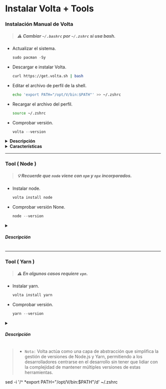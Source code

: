 <h1>Instalar Volta + Tools</h1>
 
### Instalación Manual de Volta
> ##### ⚠ Cambiar `~/.bashrc` por `~/.zshrc` si usa bash.
- Actualizar el sistema.
  ```js
  sudo pacman -Sy
  ```
- Descargar e instalar Volta.
  ```bash
  curl https://get.volta.sh | bash
  ```
- Editar el archivo de perfil de la shell.
  ```bash
  echo 'export PATH="/opt/V/bin:$PATH"' >> ~/.zshrc
  ```
- Recargar el archivo del perfil.
  ```bash
  source ~/.zshrc
  ```
- Comprobar versión.
  ```js
  volta --version
  ```
<details closed>
<summary><b>Descripción</b></summary>
<h5>
  
> - Es una herramienta de administración de versiones de Node.js diseñada para simplificar el proceso de manejo de múltiples versiones de Node.js y paquetes globales en entornos de desarrollo. Con Volta, puedes seleccionar una versión de Node.js y dejar de preocuparte por cambiarla manualmente entre proyectos. Permite instalar binarios de paquetes npm en tu cadena de herramientas sin tener que reinstalarlos periódicamente o averiguar por qué han dejado de funcionar.

</h5>
</details>
<details closed>
    <summary><b>Características</b></summary>
 <h5>

> - Resolución inteligente de versiones: Basándose en los manifiestos de los gestores de paquetes, Volta asegura versiones confiables y consistentes en todos los proyectos.
> - Cambios fluidos entre versiones de Node.js: Permite cambiar entre versiones de Node.js sin modificar las variables de entorno PATH.
> - Soporte para herramientas instaladas globalmente: Integra directamente con npm y yarn, permitiendo gestionar tanto Node.js como los paquetes globales relacionados.
> - Caché inteligente: Mejora el flujo de trabajo de desarrollo al acelerar la carga de paquetes y herramientas.
> - Compatibilidad con .nvmrc: Soporta el mismo archivo de configuración que NVM, facilitando la transición entre herramientas.
> - Ambientes reproductibles para colaboradores: Al guardar la versión exacta de Node.js en el package.json, garantiza que todos los colaboradores trabajen con la misma versión, promoviendo la consistencia en equipos de desarrollo distribuidos.

   </h5>
</details>

---

### Tool ( Node )

> ##### 💡 Recuerde que `node` viene con `npm` y `npx` incorporados.

- Instalar node.
  ```js
  volta install node
  ```
- Comprobar versión None.

  ```js
  node --version
  ```

<details closed>
  <summary><h5>Descripción</h5></summary>

> - Es un entorno de ejecución de JavaScript de alto rendimiento y de código abierto. Se utiliza para ejecutar código JavaScript fuera de un navegador web, permitiendo el desarrollo de aplicaciones de servidor, scripts y herramientas de línea de comandos.

</details>

---

### Tool ( Yarn )

> ##### ⚠ En algunos casos requiere `vpn`.

- Instalar yarn.
  ```js
  volta install yarn
  ```
- Comprobar versión.
  ```js
  yarn --version
  ```

<details closed>
  <summary><h5>Descripción</h5></summary>

> - Es un administrador de paquetes de JavaScript alternativo a npm. Ofrece mejoras en términos de velocidad, seguridad y simplicidad en comparación con npm.

</details>

> - `Nota:` Volta actúa como una capa de abstracción que simplifica la gestión de versiones de Node.js y Yarn, permitiendo a los desarrolladores centrarse en el desarrollo sin tener que lidiar con la complejidad de mantener múltiples versiones de estas herramientas.

sed -i '/^ \*export PATH="\/opt\/V\/bin:$PATH"/d' ~/.zshrc

<!--
Agregar alias en la terminal para ajusta la imagen a la caja del neofetch

alias neofetch="neofetch --size none"
--!>

